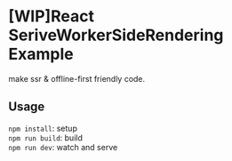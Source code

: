 [WIP]React SeriveWorkerSideRendering Example
=======================================

make ssr & offline-first friendly code.

Usage
---------------------------------------
`npm install`: setup  
`npm run build`: build  
`npm run dev`: watch and serve  

